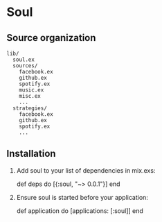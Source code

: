 # Soul

## Source organization

    lib/
      soul.ex
      sources/
        facebook.ex
        github.ex
        spotify.ex
        music.ex
        misc.ex
        ...
      strategies/
        facebook.ex
        github.ex
        spotify.ex
        ...

## Installation

  1. Add soul to your list of dependencies in mix.exs:

        def deps do
          [{:soul, "~> 0.0.1"}]
        end

  2. Ensure soul is started before your application:

        def application do
          [applications: [:soul]]
        end

